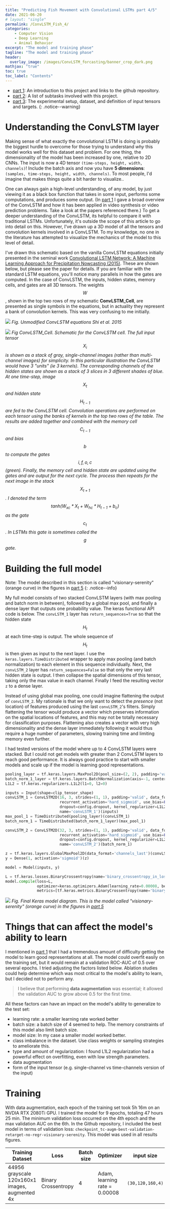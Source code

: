 ```yaml
--- 
title: "Predicting Fish Movement with Convolutional LSTMs part 4/5"
date: 2021-06-20
# layout: "single"
permalink: /ConvLSTM_Fish_4/
categories:
    - Computer Vision
    - Deep Learning
    - Animal Behavior
excerpt: "The model and training phase"
tagline: "The model and training phase"
header:
  overlay_image: /images/ConvLSTM_forcasting/banner_crop_dark.png
mathjax: "true"
toc: true
toc_label: "Contents"
---
```

* [part 1](/ConvLSTM_Fish_1/): An introduction to this project and links to the github repository.
* [part 2](/ConvLSTM_Fish_2/): A list of subtasks involved with this project.
* [part 3](/ConvLSTM_Fish_3/): The experimental setup, dataset, and definition of input tensors and targets.
{: .notice--warning}

# Understanding the ConvLSTM layer
Making sense of what exactly the convolutional LSTM is doing is probably the biggest hurdle to overcome for those trying to understand *why* this model works well for this dataset and problem. For one thing, the dimensionality of the model has been increased by one, relative to 2D CNNs. The input is now a 4D tensor `(time-steps, height, width, channels)`! Include the batch axis and now you have **5 dimensions**: `(samples, time-steps, height, width, channels)`. To most people, I'd imagine that makes things quite a bit harder to visualize..

One can always gain a high-level understanding, of any model, by just viewing it as a black box function that takes in some input, performs some computations, and produces some output. (In [part 1](/ConvLSTM_Fish_1/) I gave a broad overview of the ConvLSTM and how it has been applied in video synthesis or video prediction problems. Take a look at the papers referenced there.) To get a deeper understanding of the ConvLSTM, its helpful to compare it with traditional LSTMs. Unfortunately, it's outside the scope of this article to go into detail on this. However, I've drawn up a 3D model of all the tensors and convolution kernels involved in a ConvLSTM. To my knowledge, no one in the literature has attempted to visualize the mechanics of the model to this level of detail. 

I've drawn this schematic based on the vanilla ConvLSTM equations initially presented in the seminal work [Convolutional LSTM Network: A Machine Learning Approach for Precipitation Nowcasting (2015)](https://arxiv.org/abs/1506.04214). These are shown below, but please see the paper for details. If you are familiar with the standard LSTM equations, you'll notice many parallels in how the gates are computed. In the case of ConvLSTM, the inputs, hidden states, memory cells, and gates are all 3D tensors. The weights $$W$$, shown in the top two rows of my schematic **ConvLSTM_Cell**, are presented as single symbols in the equations, but in actuality they represent a bank of convolution kernels. This was very confusing to me initially. 

 ![](/images/ConvLSTM_forcasting/convLSTM_equations_700.jpg)
*Fig. Unmodified ConvLSTM equations Shi et al. 2015*

 ![](/images/ConvLSTM_forcasting/convLSTMhighlevel1_jpg_crop.jpg)
*Fig ConvLSTM_Cell. Schematic for the ConvLSTM cell. The full input tensor $$X_i$$ is shown as a stack of gray, single-channel images (rather than multi-channel images) for simplicity. In this particular illustration the ConvLSTM would have 3 "units" (ie 3 kernels). The corresponding channels of the hidden states are shown as a stack of 3 slices in 3 different shades of blue. At one time-step, image $$X_t$$ and hidden state $$H_{t-1}$$ are fed to the ConvLSTM cell. Convolution operations are performed on each tensor using the banks of kernels in the top two rows of the table. The results are added together and combined with the memory cell $$C_{t-1}$$ and bias $$b$$ to compute the gates $$i,f,o,c$$ (green). Finally, the memory cell and hidden state are updated using the gates and are output for the next cycle. The process then repeats for the next image in the stack $$X_{t+1}$$. I denoted the term $$tanh(W_{xc} * X_t + W_{hc} * H_{t-1} + b_c)$$ as the gate $$c_t$$. In LSTMs this gate is sometimes called the $$g$$ gate.*


# Building the full model
Note: The model described in this section is called "visionary-serenity" (orange curve) in the figures in [part 5](/ConvLSTM_Fish_3/)
{: .notice--info}

My full model consists of two stacked ConvLSTM layers (with max pooling and batch norm in between), followed by a global max pool, and finally a dense layer that outputs one probability value. The keras functional API code is below. The `convLSTM_1` layer has `return_sequences=True` so that the hidden state $$H_t$$ at each time-step is output. The whole sequence of $$H_t$$ is then given as input to the next layer. I use the `keras.layers.TimeDistributed` wrapper to apply max pooling (and batch normalization) to each element in this sequence individually. Next, the `convLSTM_2` layer has `return_sequences=False` so that only the very last hidden state is output. I then collapse the spatial dimensions of this tensor, taking only the max value in each channel. Finally I feed the resulting vector `z` to a dense layer.

Instead of using global max pooling, one could imagine flattening the output of `convLSTM_2`. My rationale is that we only want to detect the *presence* (not location) of features produced using the last `convLSTM_2`'s filters. Simply flattening the tensor would produce a vector which preserves information on the spatial locations of features, and this may not be totally necessary for classification purposes. Flattening also creates a vector with very high dimensionality and the dense layer immediately following it would thus require a huge number of parameters, slowing training time and limiting memory even further.

I had tested versions of the model where up to 4 ConvLSTM layers were stacked. But I could not get models with greater than 2 ConvLSTM layers to reach good performance. It is always good practice to start with smaller models and scale up if the model is learning good representations. 

```python
pooling_layer = tf.keras.layers.MaxPool2D(pool_size=(2, 2), padding='valid', data_format='channels_last')
batch_norm_1_layer = tf.keras.layers.BatchNormalization(axis=-1, center=False, scale=False, name='batchnorm_1')
L1L2 = tf.keras.regularizers.L1L2(l1=0, l2=0)

inputs = Input(shape=clip_tensor_shape)
convLSTM_1 = ConvLSTM2D(16, 3, strides=(1, 1), padding='valid', data_format='channels_last', activation='tanh',
                        recurrent_activation='hard_sigmoid', use_bias=False, return_sequences=True, return_state=False,
                        dropout=config.dropout, kernel_regularizer=L1L2,
                        name='convLSTM_1')(inputs)
max_pool_1 = TimeDistributed(pooling_layer)(convLSTM_1)
batch_norm_1 = TimeDistributed(batch_norm_1_layer)(max_pool_1)

convLSTM_2 = ConvLSTM2D(32, 3, strides=(1, 1), padding='valid', data_format='channels_last', activation='tanh',
                        recurrent_activation='hard_sigmoid', use_bias=False, return_sequences=False, return_state=False,
                        dropout=config.dropout, kernel_regularizer=L1L2,
                        name='convLSTM_2')(batch_norm_1)

z = tf.keras.layers.GlobalMaxPool2D(data_format='channels_last')(convLSTM_2)
y = Dense(1, activation='sigmoid')(z)

model = Model(inputs, y)

L = tf.keras.losses.BinaryCrossentropy(name='binary_crossentropy_in_loss')
model.compile(loss=L,
              optimizer=keras.optimizers.Adam(learning_rate=0.00008, beta_1=0.9, beta_2=0.999, amsgrad=False),
              metrics=[tf.keras.metrics.BinaryCrossentropy(name='binary_crossentropy_in_metrics'), tf.keras.metrics.AUC()])
```
 ![](/images/ConvLSTM_forcasting/model.png)
*Fig. Final Keras model diagram. This is the model called "visionary-serenity" (orange curve) in the figures in [part 5](/ConvLSTM_Fish_3/)*

# Things that can affect the model's ability to learn
I mentioned in [part 1](/ConvLSTM_Fish_1/) that I had a tremendous amount of difficulty getting the model to learn good representations at all. The model could overfit easily on the training set, but it would remain at a validation ROC-AUC of 0.5 over several epochs. I tried adjusting the factors listed below. Ablation studies could help determine which was most critical to the model's ability to learn, but I decided not to perform any. 
>I believe that performing **data augmentation** was essential; it allowed the validation AUC to grow above 0.5 for the first time.

All these factors can have an impact on the model's ability to generalize to the test set:
* learning rate: a smaller learning rate worked better
* batch size: a batch size of 4 seemed to help. The memory constraints of this model also limit batch size.
* model size: In my case a smaller model worked better.
* class imbalance in the dataset. Use class weights or sampling strategies to ameliorate this.
* type and amount of regularization: I found L1L2 regularization had a powerful effect on overfitting, even with low strength parameters.
* data augmentation
* form of the input tensor (e.g. single-channel vs time-channels version of the input)

# Training
With data augmentation, each epoch of the training set took 5h 16m on an NVDIA RTX 2080Ti GPU. I trained the model for 9 epochs, totaling 47 hours 25 min. The minimum validation loss occurred on the 4th epoch and the max validation AUC on the 6th. In the Github repository, I included the best model in terms of validation loss: `checkpoint_tc-augm-best-validation-retarget-no-regr-visionary-serenity`. This model was used in all results figures.

| Training Dataset              | Loss               | Batch size | Optimizer                   | input size  | regularizers                          |
|----------------------|--------------------|------------|-----------------------------|---------------|---------------------------------------|
| 44956 grayscale 120x160x1 images, augmented 4x | Binary Crossentropy | 4  | Adam, learning rate = 0.00008 | `(30,120,160,4)` | None |
